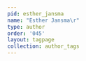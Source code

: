 ```yaml
---
pid: esther_jansma
name: "Esther Jansma\r"
type: author
order: '045'
layout: tagpage
collection: author_tags
---
```

